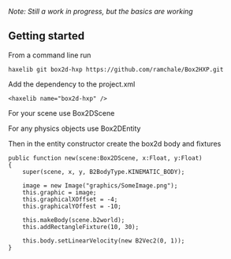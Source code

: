 *Note: Still a work in progress, but the basics are working*

Getting started
---------------

From a command line run

    haxelib git box2d-hxp https://github.com/ramchale/Box2HXP.git

Add the dependency to the project.xml

    <haxelib name="box2d-hxp" />

For your scene use Box2DScene

For any physics objects use Box2DEntity

Then in the entity constructor create the box2d body and fixtures

    public function new(scene:Box2DScene, x:Float, y:Float)
    {
        super(scene, x, y, B2BodyType.KINEMATIC_BODY);
        
        image = new Image("graphics/SomeImage.png");
        this.graphic = image;
		this.graphicalXOffset = -4;
		this.graphicalYOffest = -10;

        this.makeBody(scene.b2world);
		this.addRectangleFixture(10, 30);

		this.body.setLinearVelocity(new B2Vec2(0, 1));
    }
